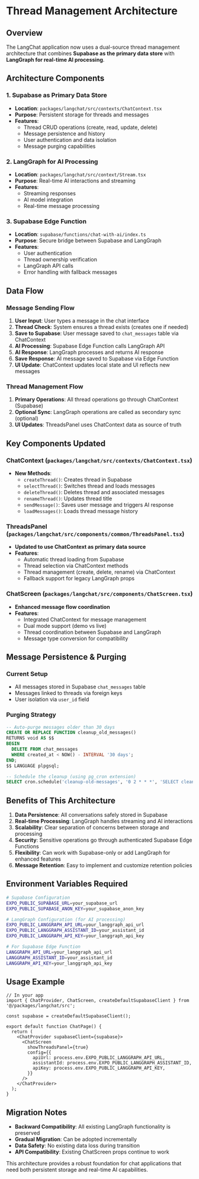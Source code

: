 # Thread Management Architecture

## Overview

The LangChat application now uses a dual-source thread management architecture that combines **Supabase as the primary data store** with **LangGraph for real-time AI processing**.

## Architecture Components

### 1. **Supabase as Primary Data Store**
- **Location**: `packages/langchat/src/contexts/ChatContext.tsx`
- **Purpose**: Persistent storage for threads and messages
- **Features**:
  - Thread CRUD operations (create, read, update, delete)
  - Message persistence and history
  - User authentication and data isolation
  - Message purging capabilities

### 2. **LangGraph for AI Processing**
- **Location**: `packages/langchat/src/context/Stream.tsx`
- **Purpose**: Real-time AI interactions and streaming
- **Features**:
  - Streaming responses
  - AI model integration
  - Real-time message processing

### 3. **Supabase Edge Function**
- **Location**: `supabase/functions/chat-with-ai/index.ts`
- **Purpose**: Secure bridge between Supabase and LangGraph
- **Features**:
  - User authentication
  - Thread ownership verification
  - LangGraph API calls
  - Error handling with fallback messages

## Data Flow

### Message Sending Flow
1. **User Input**: User types a message in the chat interface
2. **Thread Check**: System ensures a thread exists (creates one if needed)
3. **Save to Supabase**: User message saved to `chat_messages` table via ChatContext
4. **AI Processing**: Supabase Edge Function calls LangGraph API
5. **AI Response**: LangGraph processes and returns AI response
6. **Save Response**: AI message saved to Supabase via Edge Function
7. **UI Update**: ChatContext updates local state and UI reflects new messages

### Thread Management Flow
1. **Primary Operations**: All thread operations go through ChatContext (Supabase)
2. **Optional Sync**: LangGraph operations are called as secondary sync (optional)
3. **UI Updates**: ThreadsPanel uses ChatContext data as source of truth

## Key Components Updated

### ChatContext (`packages/langchat/src/contexts/ChatContext.tsx`)
- **New Methods**:
  - `createThread()`: Creates thread in Supabase
  - `selectThread()`: Switches thread and loads messages
  - `deleteThread()`: Deletes thread and associated messages
  - `renameThread()`: Updates thread title
  - `sendMessage()`: Saves user message and triggers AI response
  - `loadMessages()`: Loads thread message history

### ThreadsPanel (`packages/langchat/src/components/common/ThreadsPanel.tsx`)
- **Updated to use ChatContext as primary data source**
- **Features**:
  - Automatic thread loading from Supabase
  - Thread selection via ChatContext methods
  - Thread management (create, delete, rename) via ChatContext
  - Fallback support for legacy LangGraph props

### ChatScreen (`packages/langchat/src/components/ChatScreen.tsx`)
- **Enhanced message flow coordination**
- **Features**:
  - Integrated ChatContext for message management
  - Dual mode support (demo vs live)
  - Thread coordination between Supabase and LangGraph
  - Message type conversion for compatibility

## Message Persistence & Purging

### Current Setup
- All messages stored in Supabase `chat_messages` table
- Messages linked to threads via foreign keys
- User isolation via `user_id` field

### Purging Strategy
```sql
-- Auto-purge messages older than 30 days
CREATE OR REPLACE FUNCTION cleanup_old_messages()
RETURNS void AS $$
BEGIN
  DELETE FROM chat_messages
  WHERE created_at < NOW() - INTERVAL '30 days';
END;
$$ LANGUAGE plpgsql;

-- Schedule the cleanup (using pg_cron extension)
SELECT cron.schedule('cleanup-old-messages', '0 2 * * *', 'SELECT cleanup_old_messages();');
```

## Benefits of This Architecture

1. **Data Persistence**: All conversations safely stored in Supabase
2. **Real-time Processing**: LangGraph handles streaming and AI interactions
3. **Scalability**: Clear separation of concerns between storage and processing
4. **Security**: Sensitive operations go through authenticated Supabase Edge Functions
5. **Flexibility**: Can work with Supabase-only or add LangGraph for enhanced features
6. **Message Retention**: Easy to implement and customize retention policies

## Environment Variables Required

```bash
# Supabase Configuration
EXPO_PUBLIC_SUPABASE_URL=your_supabase_url
EXPO_PUBLIC_SUPABASE_ANON_KEY=your_supabase_anon_key

# LangGraph Configuration (for AI processing)
EXPO_PUBLIC_LANGGRAPH_API_URL=your_langgraph_api_url
EXPO_PUBLIC_LANGGRAPH_ASSISTANT_ID=your_assistant_id
EXPO_PUBLIC_LANGGRAPH_API_KEY=your_langgraph_api_key

# For Supabase Edge Function
LANGGRAPH_API_URL=your_langgraph_api_url
LANGGRAPH_ASSISTANT_ID=your_assistant_id
LANGGRAPH_API_KEY=your_langgraph_api_key
```

## Usage Example

```tsx
// In your app
import { ChatProvider, ChatScreen, createDefaultSupabaseClient } from '@/packages/langchat/src';

const supabase = createDefaultSupabaseClient();

export default function ChatPage() {
  return (
    <ChatProvider supabaseClient={supabase}>
      <ChatScreen
        showThreadsPanel={true}
        config={{
          apiUrl: process.env.EXPO_PUBLIC_LANGGRAPH_API_URL,
          assistantId: process.env.EXPO_PUBLIC_LANGGRAPH_ASSISTANT_ID,
          apiKey: process.env.EXPO_PUBLIC_LANGGRAPH_API_KEY,
        }}
      />
    </ChatProvider>
  );
}
```

## Migration Notes

- **Backward Compatibility**: All existing LangGraph functionality is preserved
- **Gradual Migration**: Can be adopted incrementally
- **Data Safety**: No existing data loss during transition
- **API Compatibility**: Existing ChatScreen props continue to work

This architecture provides a robust foundation for chat applications that need both persistent storage and real-time AI capabilities.
